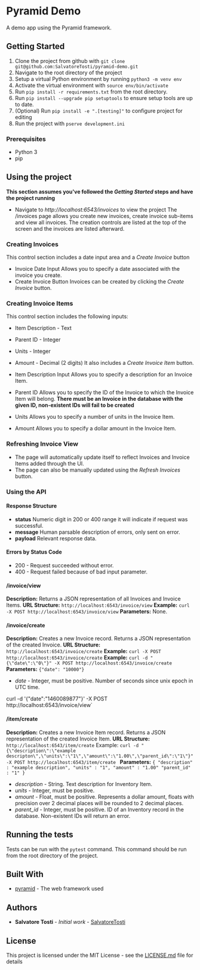 
# Pyramid Demo

A demo app using the Pyramid framework.

## Getting Started

1. Clone the project from github with `git clone git@github.com:SalvatoreTosti/pyramid-demo.git`
2. Navigate to the root directory of the project
3. Setup a virtual Python environment by running `python3 -m venv env`
4. Activate the virtual environment with `source env/bin/activate`
5. Run `pip install -r requirements.txt` from the root directory.
6. Run `pip install --upgrade pip setuptools` to ensure setup tools are up to date.
7. (Optional) Run `pip install -e ".[testing]"` to configure project for editing
8. Run the project with `pserve development.ini`

### Prerequisites

* Python 3
* pip

## Using the project

**This section assumes you've followed the _Getting Started_ steps and have the project running**
* Navigate to *http://localhost:6543/invoices* to view the project
The /invoices page allows you create new invoices, create invoice sub-items and view all invoices.
The creation controls are listed at the top of the screen and the invoices are listed afterward.

### Creating Invoices
This control section includes a date input area and a _Create Invoice_ button
* Invoice Date Input
Allows you to specify a date associated with the invoice you create.
* Create Invoice Button
Invoices can be created by clicking the _Create Invoice_ button.

### Creating Invoice Items
This control section includes the following inputs:
* Item Description - Text
* Parent ID - Integer
* Units - Integer
* Amount - Decimal (2 digits)
It also includes a _Create Invoice Item_ button.

* Item Description Input
Allows you to specify a description for an Invoice Item.
* Parent ID
Allows you to specify the ID of the Invoice to which the Invoice Item will belong.
**There must be an Invoice in the database with the given ID, non-existent IDs will fail to be created**
* Units
Allows you to specify a number of units in the Invoice Item.
* Amount
Allows you to specify a dollar amount in the Invoice Item.

### Refreshing Invoice View
* The page will automatically update itself to reflect Invoices and Invoice Items added through the UI.
* The page can also be manually updated using the _Refresh Invoices_ button.

### Using the API

#### Response Structure
* **status**
Numeric digit in 200 or 400 range it will indicate if request was successful.
* **message**
Human parsable description of errors, only sent on error.
* **payload**
Relevant response data.

#### Errors by Status Code
* 200 - Request succeeded without error.
* 400 - Request failed because of bad input parameter.

#### /invoice/view
**Description:** Returns a JSON representation of all Invoices and Invoice Items.
**URL Structure:** `http://localhost:6543/invoice/view`
**Example:** `curl -X POST http://localhost:6543/invoice/view`
**Parameters:** None.

#### /invoice/create
**Description:** 
	Creates a new Invoice record.
	Returns a JSON representation of the created Invoice.
**URL Structure:** `http://localhost:6543/invoice/create`
**Example:** `curl -X POST http://localhost:6543/invoice/create`
**Example:** `curl -d "{\"date\":\"0\"}" -X POST http://localhost:6543/invoice/create`
**Parameters:** `{"date": "10000"}`
* _date_ - Integer, must be positive.
Number of seconds  since unix epoch in UTC time.


curl -d '{"date":"1460089877"}' -X POST http://localhost:6543/invoice/view`

####  /item/create
**Description:** 
	Creates a new Invoice Item record.
	Returns a JSON representation of the created Invoice Item.
**URL Structure:** `http://localhost:6543/item/create`
Example: `curl -d "{\"description\":\"example descripton\",\"units\":\"1\",\"amount\":\"1.00\",\"parent_id\":\"1\"}" -X POST http://localhost:6543/item/create
`
**Parameters:** `{
"description" : "example description",
"units" : "1",
"amount" : "1.00"
"parent_id" : "1"
}`
* _description_ - String.
Text description for Inventory Item.
* _units_ - Integer, must be positive.
* _amount_ - Float, must be positive.
Represents a dollar amount, floats with precision over 2 decimal places will be rounded to 2 decimal places.
* _parent_id_ - Integer, must be positive.
ID of an Inventory record in the database.
Non-existent IDs will return an error.

## Running the tests

Tests can be run with the `pytest` command.
This command should be run from the root directory of the project.

## Built With

* [pyramid](https://trypyramid.com/) - The web framework used

## Authors

* **Salvatore Tosti** - *Initial work* - [SalvatoreTosti](https://github.com/SalvatoreTosti)

## License

This project is licensed under the MIT License - see the [LICENSE.md](LICENSE.md) file for details

